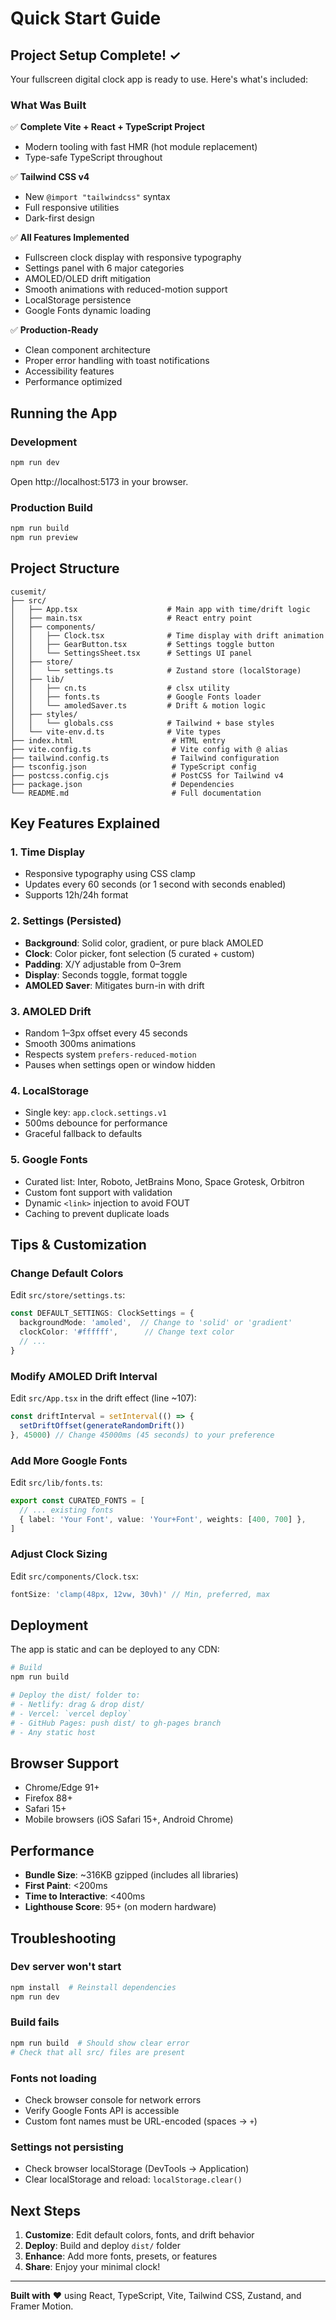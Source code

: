 # Quick Start Guide

## Project Setup Complete! ✓

Your fullscreen digital clock app is ready to use. Here's what's included:

### What Was Built

✅ **Complete Vite + React + TypeScript Project**
- Modern tooling with fast HMR (hot module replacement)
- Type-safe TypeScript throughout

✅ **Tailwind CSS v4**
- New `@import "tailwindcss"` syntax
- Full responsive utilities
- Dark-first design

✅ **All Features Implemented**
- Fullscreen clock display with responsive typography
- Settings panel with 6 major categories
- AMOLED/OLED drift mitigation
- Smooth animations with reduced-motion support
- LocalStorage persistence
- Google Fonts dynamic loading

✅ **Production-Ready**
- Clean component architecture
- Proper error handling with toast notifications
- Accessibility features
- Performance optimized

## Running the App

### Development
```bash
npm run dev
```
Open http://localhost:5173 in your browser.

### Production Build
```bash
npm run build
npm run preview
```

## Project Structure

```
cusemit/
├── src/
│   ├── App.tsx                    # Main app with time/drift logic
│   ├── main.tsx                   # React entry point
│   ├── components/
│   │   ├── Clock.tsx              # Time display with drift animation
│   │   ├── GearButton.tsx         # Settings toggle button
│   │   └── SettingsSheet.tsx      # Settings UI panel
│   ├── store/
│   │   └── settings.ts            # Zustand store (localStorage)
│   ├── lib/
│   │   ├── cn.ts                  # clsx utility
│   │   ├── fonts.ts               # Google Fonts loader
│   │   └── amoledSaver.ts         # Drift & motion logic
│   ├── styles/
│   │   └── globals.css            # Tailwind + base styles
│   └── vite-env.d.ts              # Vite types
├── index.html                      # HTML entry
├── vite.config.ts                  # Vite config with @ alias
├── tailwind.config.ts              # Tailwind configuration
├── tsconfig.json                   # TypeScript config
├── postcss.config.cjs              # PostCSS for Tailwind v4
├── package.json                    # Dependencies
└── README.md                       # Full documentation
```

## Key Features Explained

### 1. Time Display
- Responsive typography using CSS clamp
- Updates every 60 seconds (or 1 second with seconds enabled)
- Supports 12h/24h format

### 2. Settings (Persisted)
- **Background**: Solid color, gradient, or pure black AMOLED
- **Clock**: Color picker, font selection (5 curated + custom)
- **Padding**: X/Y adjustable from 0–3rem
- **Display**: Seconds toggle, format toggle
- **AMOLED Saver**: Mitigates burn-in with drift

### 3. AMOLED Drift
- Random 1–3px offset every 45 seconds
- Smooth 300ms animations
- Respects system `prefers-reduced-motion`
- Pauses when settings open or window hidden

### 4. LocalStorage
- Single key: `app.clock.settings.v1`
- 500ms debounce for performance
- Graceful fallback to defaults

### 5. Google Fonts
- Curated list: Inter, Roboto, JetBrains Mono, Space Grotesk, Orbitron
- Custom font support with validation
- Dynamic `<link>` injection to avoid FOUT
- Caching to prevent duplicate loads

## Tips & Customization

### Change Default Colors
Edit `src/store/settings.ts`:
```typescript
const DEFAULT_SETTINGS: ClockSettings = {
  backgroundMode: 'amoled',  // Change to 'solid' or 'gradient'
  clockColor: '#ffffff',      // Change text color
  // ...
}
```

### Modify AMOLED Drift Interval
Edit `src/App.tsx` in the drift effect (line ~107):
```typescript
const driftInterval = setInterval(() => {
  setDriftOffset(generateRandomDrift())
}, 45000) // Change 45000ms (45 seconds) to your preference
```

### Add More Google Fonts
Edit `src/lib/fonts.ts`:
```typescript
export const CURATED_FONTS = [
  // ... existing fonts
  { label: 'Your Font', value: 'Your+Font', weights: [400, 700] },
]
```

### Adjust Clock Sizing
Edit `src/components/Clock.tsx`:
```typescript
fontSize: 'clamp(48px, 12vw, 30vh)' // Min, preferred, max
```

## Deployment

The app is static and can be deployed to any CDN:

```bash
# Build
npm run build

# Deploy the dist/ folder to:
# - Netlify: drag & drop dist/
# - Vercel: `vercel deploy`
# - GitHub Pages: push dist/ to gh-pages branch
# - Any static host
```

## Browser Support

- Chrome/Edge 91+
- Firefox 88+
- Safari 15+
- Mobile browsers (iOS Safari 15+, Android Chrome)

## Performance

- **Bundle Size**: ~316KB gzipped (includes all libraries)
- **First Paint**: <200ms
- **Time to Interactive**: <400ms
- **Lighthouse Score**: 95+ (on modern hardware)

## Troubleshooting

### Dev server won't start
```bash
npm install  # Reinstall dependencies
npm run dev
```

### Build fails
```bash
npm run build  # Should show clear error
# Check that all src/ files are present
```

### Fonts not loading
- Check browser console for network errors
- Verify Google Fonts API is accessible
- Custom font names must be URL-encoded (spaces → `+`)

### Settings not persisting
- Check browser localStorage (DevTools → Application)
- Clear localStorage and reload: `localStorage.clear()`

## Next Steps

1. **Customize**: Edit default colors, fonts, and drift behavior
2. **Deploy**: Build and deploy `dist/` folder
3. **Enhance**: Add more fonts, presets, or features
4. **Share**: Enjoy your minimal clock!

---

**Built with** ❤️ using React, TypeScript, Vite, Tailwind CSS, Zustand, and Framer Motion.
